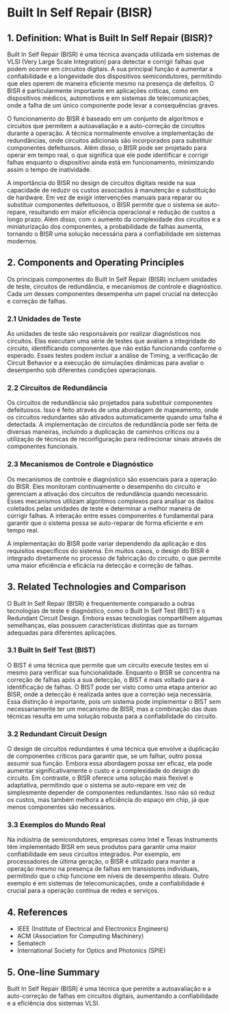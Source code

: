 # Built In Self Repair (BISR)

## 1. Definition: What is **Built In Self Repair (BISR)**?
Built In Self Repair (BISR) é uma técnica avançada utilizada em sistemas de VLSI (Very Large Scale Integration) para detectar e corrigir falhas que podem ocorrer em circuitos digitais. A sua principal função é aumentar a confiabilidade e a longevidade dos dispositivos semicondutores, permitindo que eles operem de maneira eficiente mesmo na presença de defeitos. O BISR é particularmente importante em aplicações críticas, como em dispositivos médicos, automotivos e em sistemas de telecomunicações, onde a falha de um único componente pode levar a consequências graves.

O funcionamento do BISR é baseado em um conjunto de algoritmos e circuitos que permitem a autoavaliação e a auto-correção de circuitos durante a operação. A técnica normalmente envolve a implementação de redundâncias, onde circuitos adicionais são incorporados para substituir componentes defeituosos. Além disso, o BISR pode ser projetado para operar em tempo real, o que significa que ele pode identificar e corrigir falhas enquanto o dispositivo ainda está em funcionamento, minimizando assim o tempo de inatividade.

A importância do BISR no design de circuitos digitais reside na sua capacidade de reduzir os custos associados à manutenção e substituição de hardware. Em vez de exigir intervenções manuais para reparar ou substituir componentes defeituosos, o BISR permite que o sistema se auto-repare, resultando em maior eficiência operacional e redução de custos a longo prazo. Além disso, com o aumento da complexidade dos circuitos e a miniaturização dos componentes, a probabilidade de falhas aumenta, tornando o BISR uma solução necessária para a confiabilidade em sistemas modernos.

## 2. Components and Operating Principles
Os principais componentes do Built In Self Repair (BISR) incluem unidades de teste, circuitos de redundância, e mecanismos de controle e diagnóstico. Cada um desses componentes desempenha um papel crucial na detecção e correção de falhas.

### 2.1 Unidades de Teste
As unidades de teste são responsáveis por realizar diagnósticos nos circuitos. Elas executam uma série de testes que avaliam a integridade do circuito, identificando componentes que não estão funcionando conforme o esperado. Esses testes podem incluir a análise de Timing, a verificação de Circuit Behavior e a execução de simulações dinâmicas para avaliar o desempenho sob diferentes condições operacionais.

### 2.2 Circuitos de Redundância
Os circuitos de redundância são projetados para substituir componentes defeituosos. Isso é feito através de uma abordagem de mapeamento, onde os circuitos redundantes são ativados automaticamente quando uma falha é detectada. A implementação de circuitos de redundância pode ser feita de diversas maneiras, incluindo a duplicação de caminhos críticos ou a utilização de técnicas de reconfiguração para redirecionar sinais através de componentes funcionais.

### 2.3 Mecanismos de Controle e Diagnóstico
Os mecanismos de controle e diagnóstico são essenciais para a operação do BISR. Eles monitoram continuamente o desempenho do circuito e gerenciam a ativação dos circuitos de redundância quando necessário. Esses mecanismos utilizam algoritmos complexos para analisar os dados coletados pelas unidades de teste e determinar a melhor maneira de corrigir falhas. A interação entre esses componentes é fundamental para garantir que o sistema possa se auto-reparar de forma eficiente e em tempo real.

A implementação do BISR pode variar dependendo da aplicação e dos requisitos específicos do sistema. Em muitos casos, o design do BISR é integrado diretamente no processo de fabricação do circuito, o que permite uma maior eficiência e eficácia na detecção e correção de falhas.

## 3. Related Technologies and Comparison
O Built In Self Repair (BISR) é frequentemente comparado a outras tecnologias de teste e diagnóstico, como o Built In Self Test (BIST) e o Redundant Circuit Design. Embora essas tecnologias compartilhem algumas semelhanças, elas possuem características distintas que as tornam adequadas para diferentes aplicações.

### 3.1 Built In Self Test (BIST)
O BIST é uma técnica que permite que um circuito execute testes em si mesmo para verificar sua funcionalidade. Enquanto o BISR se concentra na correção de falhas após a sua detecção, o BIST é mais voltado para a identificação de falhas. O BIST pode ser visto como uma etapa anterior ao BISR, onde a detecção é realizada antes que a correção seja necessária. Essa distinção é importante, pois um sistema pode implementar o BIST sem necessariamente ter um mecanismo de BISR, mas a combinação das duas técnicas resulta em uma solução robusta para a confiabilidade do circuito.

### 3.2 Redundant Circuit Design
O design de circuitos redundantes é uma técnica que envolve a duplicação de componentes críticos para garantir que, se um falhar, outro possa assumir sua função. Embora essa abordagem possa ser eficaz, ela pode aumentar significativamente o custo e a complexidade do design do circuito. Em contraste, o BISR oferece uma solução mais flexível e adaptativa, permitindo que o sistema se auto-repare em vez de simplesmente depender de componentes redundantes. Isso não só reduz os custos, mas também melhora a eficiência do espaço em chip, já que menos componentes são necessários.

### 3.3 Exemplos do Mundo Real
Na indústria de semicondutores, empresas como Intel e Texas Instruments têm implementado BISR em seus produtos para garantir uma maior confiabilidade em seus circuitos integrados. Por exemplo, em processadores de última geração, o BISR é utilizado para manter a operação mesmo na presença de falhas em transistores individuais, permitindo que o chip funcione em níveis de desempenho ideais. Outro exemplo é em sistemas de telecomunicações, onde a confiabilidade é crucial para a operação contínua de redes e serviços.

## 4. References
- IEEE (Institute of Electrical and Electronics Engineers)
- ACM (Association for Computing Machinery)
- Sematech
- International Society for Optics and Photonics (SPIE)

## 5. One-line Summary
Built In Self Repair (BISR) é uma técnica que permite a autoavaliação e a auto-correção de falhas em circuitos digitais, aumentando a confiabilidade e a eficiência dos sistemas VLSI.